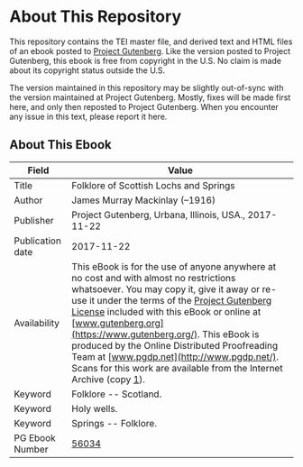 # About This Repository

This repository contains the TEI master file, and derived text and HTML files of an ebook posted to [Project Gutenberg](https://www.gutenberg.org/). Like the version posted to Project Gutenberg, this ebook is free from copyright in the U.S. No claim is made about its copyright status outside the U.S.

The version maintained in this repository may be slightly out-of-sync with the version maintained at Project Gutenberg. Mostly, fixes will be made first here, and only then reposted to Project Gutenberg. When you encounter any issue in this text, please report it here.

## About This Ebook

| Field | Value |
| ----- | ----- |
| Title | Folklore of Scottish Lochs and Springs |
| Author | James Murray Mackinlay (–1916) |
| Publisher | Project Gutenberg, Urbana, Illinois, USA., 2017-11-22 |
| Publication date | 2017-11-22 |
| Availability | This eBook is for the use of anyone anywhere at no cost and with almost no restrictions whatsoever. You may copy it, give it away or re-use it under the terms of the [Project Gutenberg License](https://www.gutenberg.org/license) included with this eBook or online at [www.gutenberg.org](https://www.gutenberg.org/). This eBook is produced by the Online Distributed Proofreading Team at [www.pgdp.net](http://www.pgdp.net/). Scans for this work are available from the Internet Archive (copy [1](https://archive.org/details/folkloreofscotti00mackuoft)). |
| Keyword | Folklore -- Scotland. |
| Keyword | Holy wells. |
| Keyword | Springs -- Folklore. |
| PG Ebook Number | [56034](https://www.gutenberg.org/ebooks/56034) |
